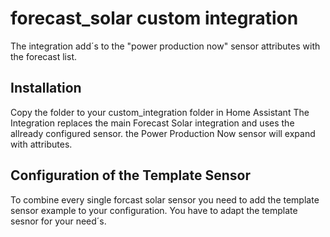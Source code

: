# forecast_solar custom integration

The integration add´s to the "power production now" sensor attributes with the forecast list.

## Installation
Copy the folder to your custom_integration folder in Home Assistant
The Integration replaces the main Forecast Solar integration and uses the allready configured sensor. 
the Power Production Now sensor will expand with attributes.

## Configuration of the Template Sensor
To combine every single forcast solar sensor you need to add the template sensor example to your configuration.
You have to adapt the template sesnor for your need´s.
